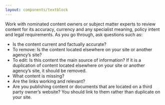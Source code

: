 ```yaml
---
layout: components/textblock
---
```


Work with nominated content owners or subject matter experts to review content for its accuracy, currency and any specialist meaning, policy intent and legal requirements. As you go through, ask questions such as:
- Is the content current and factually accurate?
- To remove: Is the content located elsewhere on your site or another agency’s site?
- To edit:  Is this content the main source of information? If it is a duplication of content located elsewhere on your site or another agency’s site, it should be removed.
- What content is missing?
- Are the links working and relevant?
- Are you publishing content or documents that are located on a third party owner’s website? You should link to them rather than duplicate on your site.
